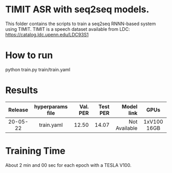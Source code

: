 # TIMIT ASR with seq2seq models.
This folder contains the scripts to train a seq2seq RNNN-based system using TIMIT.
TIMIT is a speech dataset available from LDC: https://catalog.ldc.upenn.edu/LDC93S1

# How to run
python train.py train/train.yaml

# Results

| Release | hyperparams file | Val. PER | Test PER | Model link | GPUs |
|:-------------:|:---------------------------:| -----:| -----:| --------:| :-----------:|
| 20-05-22 | train.yaml |  12.50 | 14.07 | Not Available | 1xV100 16GB |

# Training Time
About 2 min and 00 sec for each epoch with a TESLA V100.

